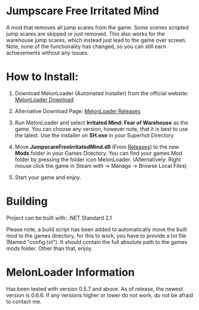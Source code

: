 ﻿# Jumpscare Free Irritated Mind

A mod that removes all jump scares from the game.
Some scenes scripted jump scares are skipped or just removed.
This also works for the warehouse jump scares, which instead just lead to the game over screen.
Note, none of the functionality has changed, so you can still earn achievements without any issues.

# How to Install:
1. Download MelonLoader (Automated Installer) from the official website: [MelonLoader Download](https://melonwiki.xyz/#/?id=requirements)

2. Alternative Download Page: ﻿[MelonLoader Releases](https://github.com/LavaGang/MelonLoader/releases/)

3. Run MelonLoader and select **Irritated Mind: Fear of Warehouse** as the game. You can choose any version, however note, that it is best to use the latest.
Use the installer on **SH.exe** in your Superhot Directory 

4. Move **JumpscareFreeIrritatedMind.dll** (From ﻿[Releases](https://github.com/Gasterbuzzer/JumpscareFreeIrritatedMind/releases)) to the new **Mods** folder in your Games Directory. You can find your games Mod folder by pressing the folder icon MelonLoader.
(Alternatively: Right mouse click the game in Steam with → Manage → Browse Local Files)

6. Start your game and enjoy.

# Building
Project can be built with: .NET Standard 2.1

Please note, a build script has been added to automatically move the built mod to the games directory, for this to work, you have to provide a txt file (Named "config.txt"). It should contain the full absolute path to the games mods folder.
Other than that, enjoy.

# MelonLoader Information
Has been tested with version 0.5.7 and above. As of release, the newest version is 0.6.6. If any versions higher or lower do not work, do not be afraid to contact me.
